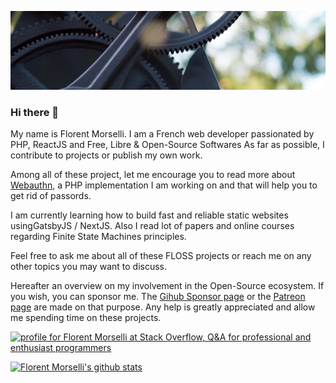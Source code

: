 ![Cover image](
1.webp)

### Hi there 👋

My name is Florent Morselli. I am a French web developer passionated by PHP, ReactJS and Free, Libre & Open-Source Softwares
As far as possible, I contribute to projects or publish my own work.

Among all of these project, let me encourage you to read more about [Webauthn](https://github.com/web-auth), a PHP implementation I am working on and that will help you to get rid of passords.

I am currently learning how to build fast and reliable static websites usingGatsbyJS / NextJS. Also I read lot of papers and online courses regarding Finite State Machines principles.

Feel free to ask me about all of these FLOSS projects or reach me on any other topics you may want to discuss.

Hereafter an overview on my involvement in the Open-Source ecosystem.
If you wish, you can sponsor me. The [Gihub Sponsor page](https://github.com/sponsors/Spomky/) or the [Patreon page](https://www.patreon.com/FlorentMorselli) are made on that purpose. Any help is greatly appreciated and allow me spending time on these projects.

<a href="https://stackoverflow.com/users/2157818/florent-morselli"><img src="https://stackoverflow.com/users/flair/2157818.png" width="208" height="58" alt="profile for Florent Morselli at Stack Overflow, Q&amp;A for professional and enthusiast programmers" title="profile for Florent Morselli at Stack Overflow, Q&amp;A for professional and enthusiast programmers"></a>

[![Florent Morselli's github stats](https://github-readme-stats.vercel.app/api?username=Spomky&count_private=true&show_icons=true)](https://github.com/Spomky)
